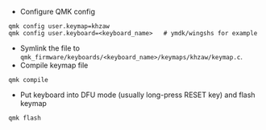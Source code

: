 - Configure QMK config


```
qmk config user.keymap=khzaw
qmk config user.keyboard=<keyboard_name>   # ymdk/wingshs for example
```

- Symlink the file to `qmk_firmware/keyboards/<keyboard_name>/keymaps/khzaw/keymap.c`.
- Compile keymap file

```
qmk compile
```
- Put keyboard into DFU mode (usually long-press RESET key) and flash keymap

```
qmk flash
```




